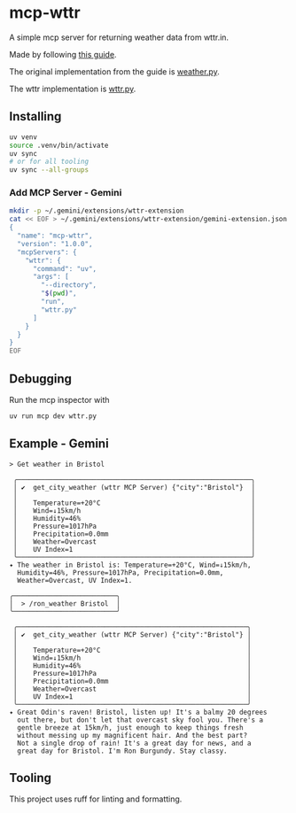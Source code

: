 # mcp-wttr

A simple mcp server for returning weather data from wttr.in.

Made by following [this guide](https://modelcontextprotocol.io/quickstart/server).

The original implementation from the guide is [weather.py](./weather.py).

The wttr implementation is [wttr.py](./wttr.py).

## Installing

```bash
uv venv
source .venv/bin/activate
uv sync
# or for all tooling
uv sync --all-groups
```

### Add MCP Server - Gemini

```bash
mkdir -p ~/.gemini/extensions/wttr-extension
cat << EOF > ~/.gemini/extensions/wttr-extension/gemini-extension.json
{
  "name": "mcp-wttr",
  "version": "1.0.0",
  "mcpServers": {
    "wttr": {
      "command": "uv",
      "args": [
        "--directory",
        "$(pwd)",
        "run",
        "wttr.py"
      ]
    }
  }
}
EOF
```

## Debugging

Run the mcp inspector with
```bash
uv run mcp dev wttr.py
```

## Example - Gemini

```
> Get weather in Bristol

 ╭───────────────────────────────────────────────────────────╮
 │ ✔  get_city_weather (wttr MCP Server) {"city":"Bristol"}  │
 │                                                           │
 │    Temperature=+20°C                                      │
 │    Wind=↓15km/h                                           │
 │    Humidity=46%                                           │
 │    Pressure=1017hPa                                       │
 │    Precipitation=0.0mm                                    │
 │    Weather=Overcast                                       │
 │    UV Index=1                                             │
 ╰───────────────────────────────────────────────────────────╯
✦ The weather in Bristol is: Temperature=+20°C, Wind=↓15km/h,
  Humidity=46%, Pressure=1017hPa, Precipitation=0.0mm,
  Weather=Overcast, UV Index=1.
```

```
╭──────────────────────────╮
│  > /ron_weather Bristol  │
╰──────────────────────────╯

 ╭──────────────────────────────────────────────────────────╮
 │ ✔  get_city_weather (wttr MCP Server) {"city":"Bristol"} │
 │                                                          │
 │    Temperature=+20°C                                     │
 │    Wind=↓15km/h                                          │
 │    Humidity=46%                                          │
 │    Pressure=1017hPa                                      │
 │    Precipitation=0.0mm                                   │
 │    Weather=Overcast                                      │
 │    UV Index=1                                            │
 ╰──────────────────────────────────────────────────────────╯
✦ Great Odin's raven! Bristol, listen up! It's a balmy 20 degrees
  out there, but don't let that overcast sky fool you. There's a
  gentle breeze at 15km/h, just enough to keep things fresh
  without messing up my magnificent hair. And the best part?
  Not a single drop of rain! It's a great day for news, and a
  great day for Bristol. I'm Ron Burgundy. Stay classy.
```

## Tooling

This project uses ruff for linting and formatting.
